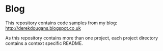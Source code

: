 Blog
====

This repository contains code samples from my blog: http://derekdougans.blogspot.co.uk 

As this repository contains more than one project, each project directory contains a context specific README.
